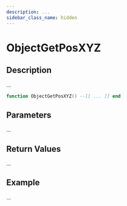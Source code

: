 ```yaml
---
description: ...
sidebar_class_name: hidden
---
```


# ObjectGetPosXYZ

## Description

...

```lua
function ObjectGetPosXYZ() --[[ ... ]] end
```

## Parameters

...

## Return Values

...

## Example

...

